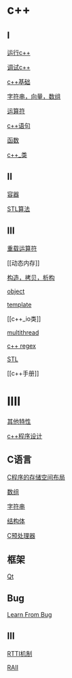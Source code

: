 # c++

## I

[运行c++](c++-build.md)

[调试c++](c++-debug.md)

[c++基础](c++-foundation.md.md)

[字符串，向量，数组](c++-string-vector-array.md)

[运算符](../sorted/c++/运算符/c++-operator.md)

[c++语句](../sorted/c++/语句/c++语句.mdh)

[函数](c++-function.md)

[c++_类](c++-class.md)

## II

[容器](c++-container.md)

[STL算法](c++-algorithm.md)

## Ⅲ

[重载运算符](c++-reload-operator.md)

[[动态内存]]

[构造，拷贝，析构](c++-construct-copy-destruct.md)

[object](c++-object-qriented-programming.md)

[template](c++-template.md)

[[c++_io类]]

[multithread](c++-multithread.md)

[c++ regex](c++-regex.md.md)

[STL](c++-stl.md)

[[c++手册]]

# IIII

[其他特性](c++-iiii.md)

[c++程序设计](c++-programm-design.md)

## C语言

[C程序的存储空间布局](linux-process-c程序的存储空间布局.md)

[数组](c-array.md)

[字符串](c-string.md)

[结构体](c-structure.md)

[C预处理器](c-preprocessor.md)

## 框架

[Qt](qt.md)

## Bug

[Learn From Bug](c++-learn-from-bug.md)

## Ⅲ

[RTTI机制](c++-rtti机制.md)

[RAII](c++-raii机制.md)
